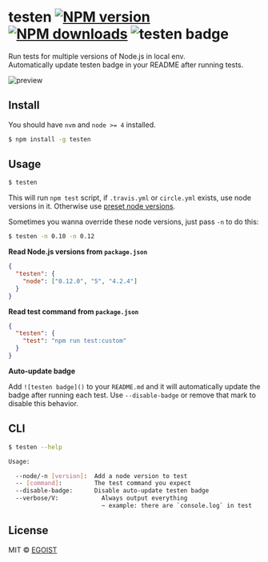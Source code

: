 # testen [![NPM version](https://img.shields.io/npm/v/testen.svg)](https://npmjs.com/package/testen) [![NPM downloads](https://img.shields.io/npm/dm/testen.svg)](https://npmjs.com/package/testen) ![testen badge](https://img.shields.io/badge/testen-passing-brightgreen.svg)

Run tests for multiple versions of Node.js in local env.  
Automatically update testen badge in your README after running tests.

![preview](https://ooo.0o0.ooo/2016/03/06/56dbe4bacb1a3.gif)

## Install

You should have `nvm` and `node >= 4` installed.

```bash
$ npm install -g testen
```

## Usage

```bash
$ testen
```

This will run `npm test` script, if `.travis.yml` or `circle.yml` exists, use node versions in it. Otherwise use [preset node versions](/lib/preset-version.json).

Sometimes you wanna override these node versions, just pass `-n` to do this:

```bash
$ testen -n 0.10 -n 0.12
```

**Read Node.js versions from `package.json`**

```json
{
  "testen": {
    "node": ["0.12.0", "5", "4.2.4"]
  }
}
```

**Read test command from `package.json`**

```json
{
  "testen": {
    "test": "npm run test:custom"
  }
}
```

**Auto-update badge**

Add `![testen badge]()` to your `README.md` and it will automatically update the badge after running each test. Use `--disable-badge` or remove that mark to disable this behavior.

## CLI

```bash
$ testen --help

Usage:

  --node/-n [version]:  Add a node version to test
  -- [command]:         The test command you expect
  --disable-badge:      Disable auto-update testen badge
  --verbose/V:            Always output everything
                          ~ example: there are `console.log` in test
```

## License

MIT © [EGOIST](https://github.com/egoist)
